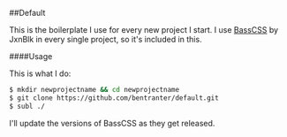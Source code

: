 ##Default

This is the boilerplate I use for every new project I start. I use [BassCSS](http://www.basscss.com/) by JxnBlk in every single project, so it's included in this.

####Usage

This is what I do:

```bash
$ mkdir newprojectname && cd newprojectname
$ git clone https://github.com/bentranter/default.git
$ subl ./
```

I'll update the versions of BassCSS as they get released.